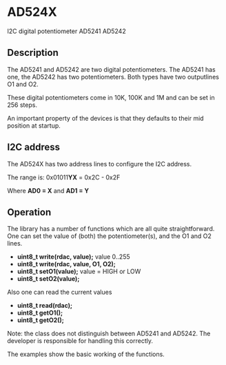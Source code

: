 # AD524X

I2C digital potentiometer AD5241 AD5242

## Description

The AD5241 and AD5242 are two digital potentiometers.
The AD5241 has one, the AD5242 has two potentiometers.
Both types have two outputlines O1 and O2.

These digital potentiometers come in 10K, 100K and 1M
and can be set in 256 steps.

An important property of the devices is that they defaults
to their mid position at startup.

## I2C address
The AD524X has two address lines to configure the I2C address.

The range is: 0x01011**YX** = 0x2C - 0x2F 

Where **AD0 = X** and **AD1 = Y** 

## Operation

The library has a number of functions which are all quite straightforward.
One can set the value of (both) the potentiometer(s), and the O1 and O2 lines.

* **uint8_t write(rdac, value);** value 0..255
* **uint8_t write(rdac, value, O1, O2);**
* **uint8_t setO1(value);** value = HIGH or LOW
* **uint8_t setO2(value);**

Also one can read the current values

* **uint8_t read(rdac);**
* **uint8_t getO1();**
* **uint8_t getO2();**

Note: the class does not distinguish between AD5241 and AD5242. 
The developer is responsible for handling this correctly.

The examples show the basic working of the functions.
